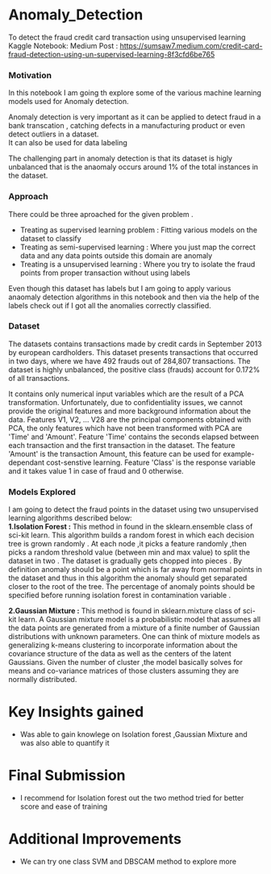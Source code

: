 # Anomaly_Detection
To detect the fraud credit card  transaction using unsupervised learning 
Kaggle Notebook: 
Medium Post : https://sumsaw7.medium.com/credit-card-fraud-detection-using-un-supervised-learning-8f3cfd6be765

### Motivation 

In this notebook I am going th explore some of the various machine learning models used for Anomaly detection. <br>

Anomaly detection is very important as it can be applied to detect fraud in a bank transcation , catching defects in a manufacturing product or even detect outliers in a dataset. <br> It can also be used for data labeling 

The challenging part in anomaly detection is that its dataset is higly unbalanced that is the anaomaly occurs around 1% of the total instances in the dataset. <br>

### Approach 

There could be three aproached for the given problem . 
* Treating as supervised learning problem : Fitting various models on the dataset to classify<br> 
* Treating as semi-supervised learning : Where you just map the correct data and any data points outside this domain are anomaly<br>
* Treating is a unsupervised learning : Where you try to isolate the fraud points from proper transaction without using labels <br>

Even though this dataset has labels but I am going to apply various anaomaly detection algorithms in this notebook and then via the help of the labels check out if I got all the anomalies correctly classified. 

### Dataset 

The datasets contains transactions made by credit cards in September 2013 by european cardholders.
This dataset presents transactions that occurred in two days, where we have 492 frauds out of 284,807 transactions. The dataset is highly unbalanced, the positive class (frauds) account for 0.172% of all transactions.

It contains only numerical input variables which are the result of a PCA transformation. Unfortunately, due to confidentiality issues, we cannot provide the original features and more background information about the data. Features V1, V2, … V28 are the principal components obtained with PCA, the only features which have not been transformed with PCA are 'Time' and 'Amount'. Feature 'Time' contains the seconds elapsed between each transaction and the first transaction in the dataset. The feature 'Amount' is the transaction Amount, this feature can be used for example-dependant cost-senstive learning. Feature 'Class' is the response variable and it takes value 1 in case of fraud and 0 otherwise.<br>


### Models Explored

I am going to detect the fraud points in the dataset using two unsupervised learning algorithms described below:<br>
**1.Isolation Forest :** This method in found in the sklearn.ensemble class of sci-kit learn. This algorithm builds a random forest in which each decision tree is grown randomly . At each node ,it picks a feature randomly ,then picks a random threshold value (between min and max value) to split the dataset in two . The dataset is gradually gets chopped into pieces . By definition anomaly should be a point which is far away from normal points in the dataset and thus in this algorithm the anomaly should get separated closer to the root of the tree. The percentage of anomaly points should be specified before running isolation forest in contamination variable .

**2.Gaussian Mixture :** This method is found in sklearn.mixture class of sci-kit learn. A Gaussian mixture model is a probabilistic model that assumes all the data points are generated from a mixture of a finite number of Gaussian distributions with unknown parameters. One can think of mixture models as generalizing k-means clustering to incorporate information about the covariance structure of the data as well as the centers of the latent Gaussians. Given the number of cluster ,the model basically solves for means and co-variance matrices of those clusters assuming they are normally distributed.

# Key Insights gained 
- Was able to gain knowlege on Isolation forest ,Gaussian Mixture and was also able to quantify it <br>

# Final Submission 
- I recommend for Isolation forest out the two method tried for better score and ease of training <br>

# Additional Improvements 
- We can try one class SVM and DBSCAM method to explore more 

